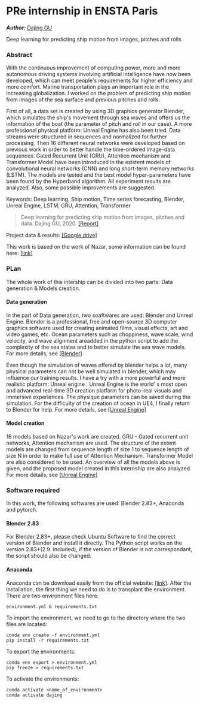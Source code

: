 # PRe internship in ENSTA Paris
***Author:*** [Dajing GU](https://github.com/PPatrickGU)

 Deep learning for predicting ship motion from images, pitches and rolls



### Abstract

With the continuous improvement of computing power, more and more autonomous driving systems involving artificial intelligence have now been developed, which can meet people's requirements for higher efficiency and more comfort. Marine transportation plays an important role in the increasing globalization. I worked on the problem of predicting ship motion from images of the sea surface and previous pitches and rolls.

First of all, a data set is created by using 3D graphics generator Blender, which simulates the ship's  movement through sea waves and offers us the information of the boat (the parameter of pitch and roll in our case). A more professional physical platform: Unreal Engine has also been tried. Data streams were structured in sequences and normalized for further processing. Then 16 different neural networks were developed based on previous work in order to better handle the time-ordered image-data sequences. Gated Recurrent Unit (GRU), Attention mechanism and Transformer Model have been introduced in the existent models of convolutional neural networks (CNN) and long short-term memory networks (LSTM). The models are tested and the best model hyper-parameters have been found by the Hyperband algorithm. All experiment results are analyzed. Also, some possible improvements are suggested.

Keywords:  Deep learning, Ship motion, Time series forecasting, Blender, Unreal Engine, LSTM, GRU, Attention, Transformer 

> Deep learning for predicting ship motion from images, pitches and data.
> Dajing GU, 2020.
> [[Report]](https://drive.google.com/file/d/1f1X34hPGru_1TWm-Wwvk2vFtxVj1hsTX/view?usp=sharing)

Project data & results: [[Google drive]]()

This work is based on the work of Nazar,  some information can be found here: [[link]](https://github.com/Nazotron1923/Deep_learning_models_for_ship_motion_prediction_from_images)




### PLan

The whole work of this intership can be divided into two parts: Data generation & Models creation.

#### Data generation
In the part of Data generation, two soaftwares are used: Blender and Unreal Engine. Blender is a professional, free and open-source 3D computer graphics software used for creating animated films, visual effects, art and video games, etc. Ocean parameters such as choppiness, wave scale, wind velocity, and wave alignment areadded in the python script to  add the complexity of the sea states and to better simulate the sea wave models. For more details, see [[Blender]](https://github.com/PPatrickGU/PRE-internship-in-ENSTA-Paris/tree/master/Data-creation/Blender)

Even though the simulation of waves offered by blender helps a lot, many physical parameters can not be well simulated in blender, which may influence our training results. I have a try with a more powerful and more realistic platform: Unreal engine . Unreal Engine is the world' s most open and advanced real-time 3D creation platform for photo-real visuals and immersive experiences. The physique parameters can be saved during the simulation. For the difficulty of the creation of ocean in UE4, I finally return to Blender for help. For more details, see [[Unreal Engine]](https://github.com/PPatrickGU/PRE-internship-in-ENSTA-Paris/tree/master/Data-creation/Unreal%20Engine)

#### Model creation
16 models based on Nazar's work are created. GRU - Gated recurrent unit networks, Attention mechanism are used. The structure of the extent models are changed from sequence length of size 1 to sequence length of size N in order to make full use of Attention Mechanism. Transformer Model are also considered to be used. An overview of all the models above is given, and the proposed model created in this internship are also analyzed. For more details, see [[Unreal Engine]](https://github.com/PPatrickGU/PRE-internship-in-ENSTA-Paris/tree/master/Modules)

### Software required
In this work, the following softwares are used: Blender 2.83+, Anaconda and pytorch.

#### Blender 2.83
For Blender 2.83+, please check Ubuntu Software to find the correct version of Blender and install it directly. The Python script works on the version 2.83+(2.9. included), if the version of Blender is not correspondant, the script should also be changed. 

#### Anaconda
Anaconda can be download easily from the official website: [[link]](https://www.anaconda.com/products/individual). After the installation, the first thing we need to do is to transplant the environment.
There are two environment files here:

    environment.yml & requirements.txt

To import the environment, we need to go to the directory where the two files are located:
   
    conda env create -f environment.yml
    pip install -r requirements.txt
   
To export the environments:
    
    conda env export > environment.yml
    pip freeze > requirements.txt
    
To activate the environments:

    conda activate <name_of_environment>
    conda activate dajing
